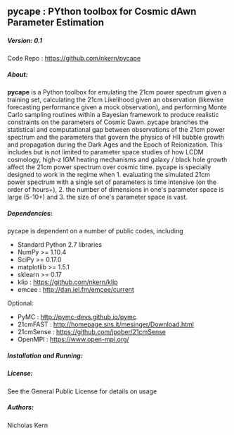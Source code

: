 ## pycape : PYthon toolbox for Cosmic dAwn Parameter Estimation

##### Version: 0.1
Code Repo : https://github.com/nkern/pycape

##### About: 
**pycape** is a Python toolbox for emulating the 21cm power spectrum given a training set, calculating the 21cm Likelihood given an observation (likewise forecasting performance given a mock observation), and performing Monte Carlo sampling routines within a Bayesian framework to produce realistic constraints on the parameters of Cosmic Dawn.
pycape branches the statistical and computational gap between observations of the 21cm power spectrum and the parameters that govern the physics of HII bubble growth and propagation during the Dark Ages and the Epoch of Reionization. This includes but is not limited to parameter space studies of how LCDM cosmology, high-z IGM heating mechanisms and galaxy / black hole growth affect the 21cm power spectrum over cosmic time.
pycape is specially designed to work in the regime when 1. evaluating the simulated 21cm power spectrum with a single set of parameters is time intensive (on the order of hours+), 2. the number of dimensions in one's parameter space is large (5-10+) and 3. the size of one's parameter space is vast.

##### Dependencies:
pycape is dependent on a number of public codes, including
- Standard Python 2.7 libraries
- NumPy >= 1.10.4
- SciPy >= 0.17.0
- matplotlib >= 1.5.1
- sklearn >= 0.17
- klip : https://github.com/nkern/klip
- emcee : http://dan.iel.fm/emcee/current

Optional:
- PyMC : http://pymc-devs.github.io/pymc
- 21cmFAST : http://homepage.sns.it/mesinger/Download.html
- 21cmSense : https://github.com/jpober/21cmSense
- OpenMPI : https://www.open-mpi.org/

##### Installation and Running:


##### License:
See the General Public License for details on usage

##### Authors:
Nicholas Kern<br>

